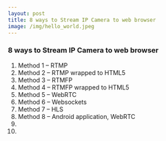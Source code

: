 ```yaml
---
layout: post
title: 8 ways to Stream IP Camera to web browser
image: /img/hello_world.jpeg
---
```


### 8 ways to Stream IP Camera to web browser
1. Method 1 – RTMP
2. Method 2 – RTMP wrapped to HTML5
3. Method 3 – RTMFP
4. Method 4 – RTMFP wrapped to HTML5
5. Method 5 – WebRTC
6. Method 6 – Websockets
7. Method 7 – HLS
8. Method 8 – Android application, WebRTC
9. 
10. 
